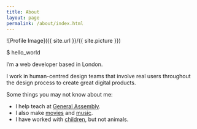 ```yaml
---
title: About
layout: page
permalink: /about/index.html
---
```

![Profile Image]({{ site.url }}/{{ site.picture }})

$ hello_world

I’m a web developer based in London.

I work in human-centred design teams that involve real users throughout the design process to create great digital products.

Some things you may not know about me:

* I help teach at [General Assembly](https://generalassemb.ly/instructors/matt-radbourne/4393).
* I also make [movies](https://vimeo.com/72029612) and [music](https://soundcloud.com/mradbourne/sets/swandive-ep).
* I have worked with [children](/projects/affect-ed/), but not animals.

